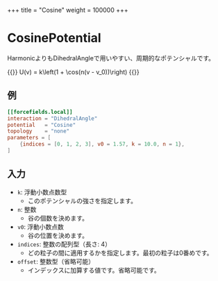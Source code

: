 +++
title = "Cosine"
weight = 100000
+++

# CosinePotential

HarmonicよりもDihedralAngleで用いやすい、周期的なポテンシャルです。

{{<katex display>}}
U(v) = k\left(1 + \cos(n(v - v_0))\right)
{{</katex>}}

## 例

```toml
[[forcefields.local]]
interaction = "DihedralAngle"
potential   = "Cosine"
topology    = "none"
parameters = [
    {indices = [0, 1, 2, 3], v0 = 1.57, k = 10.0, n = 1},
]
```

## 入力

- `k`: 浮動小数点数型
  - このポテンシャルの強さを指定します。
- `n`: 整数
  - 谷の個数を決めます。
- `v0`: 浮動小数点数
  - 谷の位置を決めます。
- `indices`: 整数の配列型（長さ: 4）
  - どの粒子の間に適用するかを指定します。最初の粒子は0番めです。
- `offset`: 整数型（省略可能）
  - インデックスに加算する値です。省略可能です。


